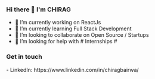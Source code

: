 ### Hi there 👋 I'm CHIRAG

<!--
**chiragbairwa/chiragbairwa** is a ✨ _special_ ✨ repository because its `README.md` (this file) appears on your GitHub profile. -->

- 🔭 I’m currently working on ReactJs
- 🌱 I’m currently learning Full Stack Development
- 👯 I’m looking to collaborate on Open Source / Startups
- 💬 I’m looking for help with # Internships #

<h3>Get in touch</h3>
- LinkedIn: https://www.linkedin.com/in/chiragbairwa/
